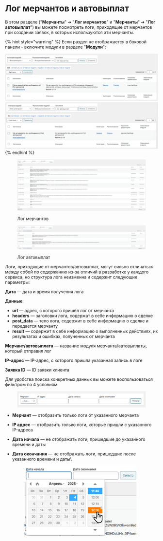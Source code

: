 # Лог мерчантов и автовыплат

В этом разделе  ("**Мерчанты**" ➔ "**Лог мерчантов**" и "**Мерчанты**" ➔ "**Лог автовыплат**") вы можете посмотреть логи, приходящие от мерчантов при создании заявок, в которых используются эти мерчанты.

{% hint style="warning" %}
Если раздел не отображается в боковой панели - включите модули в разделе "**Модули**":

<img src="../../../.gitbook/assets/image (1148).png" alt="" data-size="original">![](<../../../.gitbook/assets/image (2116).png>)
{% endhint %}

<figure><img src="../../../.gitbook/assets/image (1143).png" alt=""><figcaption><p>Лог мерчантов</p></figcaption></figure>

<figure><img src="../../../.gitbook/assets/image (2117).png" alt=""><figcaption><p>Лог автовыплат</p></figcaption></figure>

Логи, приходящие от мерчантов/автовыплат, могут сильно отличаться между собой по содержанию из-за отличий в разработке у каждого сервиса, но структура лога неизменна и содержит следующие параметры:

**Дата** — дата и время получения лога

**Данные**:

* **url** — адрес, с которого пришёл лог от мерчанта
* **headers** — заголовки лога, содержат в себе информацию о сделке
* **post\_data** — тело лога, содержит в себе информацию о сделке и передается мерчанту
* **result** — содержит в себе информацию о выполненных действиях, их результатах и ошибках, полученных от мерчанта

**Мерчант/автовыплата** — название модуля мерчанта/автовыплаты, который отправил лог

**IP-адрес** — IP-адрес, с которого пришла указанная запись в логе

**Заявка ID** — ID заявки клиента

Для удобства поиска конкретных данных вы можете воспользоваться фильтром по 4 условиям:

<figure><img src="../../../.gitbook/assets/image (889).png" alt=""><figcaption></figcaption></figure>

* **Мерчант** — отобразить только логи от указанного мерчанта&#x20;
* **IP адрес** — отобразить только логи, которые пришли с указанного IP-адреса
* **Дата начала** — не отображать логи, пришедшие до указанного времени и даты
*   **Дата окончания** — не отображать логи, пришедшие после указанного времени и даты\


    <figure><img src="../../../.gitbook/assets/image (2118).png" alt="" width="369"><figcaption></figcaption></figure>
